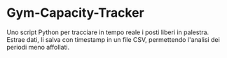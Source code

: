 # Gym-Capacity-Tracker
Uno script Python per tracciare in tempo reale i posti liberi in palestra. Estrae dati, li salva con timestamp in un file CSV, permettendo l'analisi dei periodi meno affollati.
